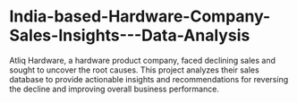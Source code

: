 # India-based-Hardware-Company-Sales-Insights---Data-Analysis
Atliq Hardware, a hardware product company, faced declining sales and sought to uncover the root causes. This project analyzes their sales database to provide actionable insights and recommendations for reversing the decline and improving overall business performance.
